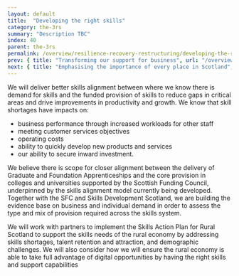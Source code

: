 ```yaml
---
layout: default
title:  "Developing the right skills"
category: the-3rs
summary: "Description TBC"
index: 40
parent: the-3rs
permalink: /overview/resilience-recovery-restructuring/developing-the-right-skills/
prev: { title: "Transforming our support for business", url: "/overview/resilience-recovery-restructuring//transforming-our-support-for-business/" }
next: { title: "Emphasising the importance of every place in Scotland", url: "/overview/resilience-recovery-restructuring/emphasising-the-importance-of-every-place-in-scotland/" }
---
```


We will deliver better skills alignment between where we know there is demand for skills and the funded provision of skills to reduce gaps in critical areas and drive improvements in productivity and growth.  We know that skill shortages have impacts on:  

- business performance through increased workloads for other staff
- meeting customer services objectives
- operating costs
- ability to quickly develop new products and services
- our ability to secure inward investment.

We believe there is scope for closer alignment between the delivery of Graduate and Foundation Apprenticeships and the core provision in colleges and universities supported by the Scottish Funding Council, underpinned by the skills alignment model currently being developed.  Together with the SFC and Skills Development Scotland, we are building the evidence base on business and individual demand in order to assess the type and mix of provision required across the skills system.  

We will work with partners to implement the Skills Action Plan for Rural Scotland to support the skills needs of the rural economy by addressing skills shortages, talent retention and attraction, and demographic challenges. We will also consider how we will ensure the rural economy is able to take full advantage of digital opportunities by having the right skills and support capabilities  
  